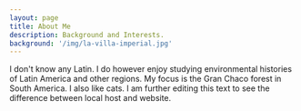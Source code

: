 ```yaml
---
layout: page
title: About Me
description: Background and Interests.
background: '/img/la-villa-imperial.jpg'
---
```


I don't know any Latin. I do however enjoy studying environmental histories of Latin America and other regions. My focus is the Gran Chaco forest in South America. I also like cats. I am further editing this text to see the difference between local host and website.
